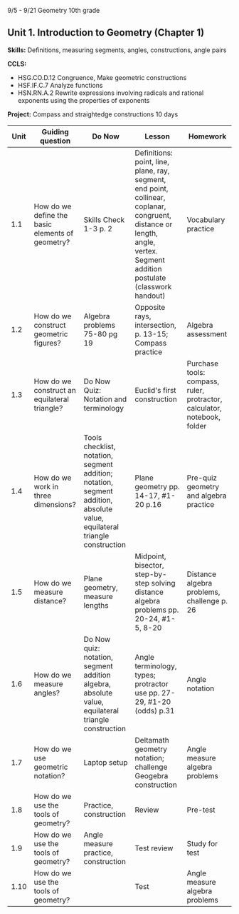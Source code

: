 


9/5 - 9/21 Geometry 10th grade
## Unit 1. Introduction to Geometry  (Chapter 1)
**Skills:** Definitions, measuring segments, angles, constructions, angle pairs

**CCLS:**
- HSG.CO.D.12 Congruence, Make geometric constructions 
- HSF.IF.C.7 Analyze functions
- HSN.RN.A.2 Rewrite expressions involving radicals and rational exponents using the properties of exponents

**Project:** Compass and straightedge constructions
10 days

|Unit | Guiding question | Do Now | Lesson | Homework |
|---|---|---|---|---|
| 1.1|How do we define the basic elements of geometry?|Skills Check 1-3 p. 2|Definitions: point, line, plane, ray, segment, end point, collinear, coplanar, congruent, distance or length, angle, vertex. Segment addition postulate (classwork handout)|Vocabulary practice
1.2|How do we construct geometric figures?|Algebra problems 75-80 pg 19|Opposite rays, intersection, p. 13-15; Compass practice|Algebra assessment
1.3| How do we construct an equilateral triangle?|Do Now Quiz: Notation and terminology| Euclid's first construction|Purchase tools: compass, ruler, protractor, calculator, notebook, folder
1.4|How do we work in three dimensions?|Tools checklist, notation, segment addition; notation, segment addition, absolute value, equilateral triangle construction|Plane geometry pp. 14-17, #1-20 p.16 |Pre-quiz geometry and algebra practice
1.5|How do we measure distance?|Plane geometry, measure lengths|Midpoint, bisector, step-by-step solving distance algebra problems pp. 20-24, #1-5, 8-20|Distance algebra problems, challenge p. 26
1.6|How do we measure angles?|Do Now quiz: notation, segment addition algebra, absolute value, equilateral triangle construction|Angle terminology, types; protractor use pp. 27-29, #1-20 (odds) p.31|Angle notation
1.7| How do we use geometric notation?| Laptop setup| Deltamath geometry notation; challenge Geogebra construction |Angle measure algebra problems
1.8| How do we use the tools of geometry?| Practice, construction|Review|Pre-test
1.9| How do we use the tools of geometry?| Angle measure practice, construction|Test review| Study for test
1.10| How do we use the tools of geometry?| | Test| Angle measure algebra problems


<!--stackedit_data:
eyJoaXN0b3J5IjpbMTIwMTgyMTQxMSw0MzQ3ODkyNzYsMTU5Nj
ExNjUyMCwtMTc5NzIxNzc3NCwyMjA1NTU2OTQsLTE0NzUzMTEy
MzIsMjUzNDM1NTcyXX0=
-->